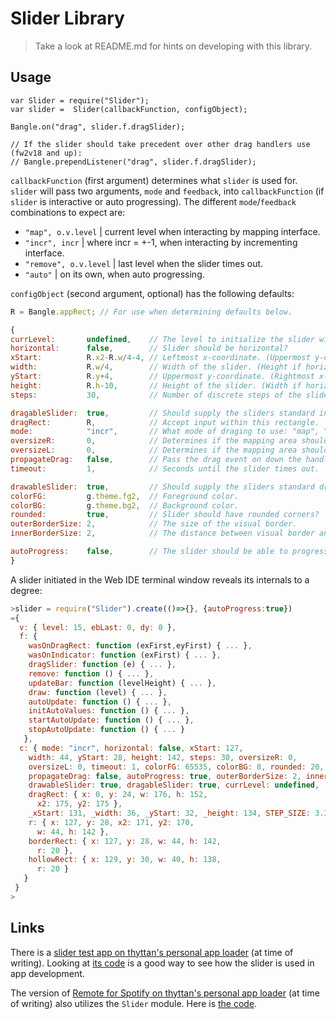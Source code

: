 Slider Library
========================

> Take a look at README.md for hints on developing with this library.

Usage
-----

```JS
var Slider = require("Slider");
var slider =  Slider(callbackFunction, configObject);

Bangle.on("drag", slider.f.dragSlider);

// If the slider should take precedent over other drag handlers use (fw2v18 and up):
// Bangle.prependListener("drag", slider.f.dragSlider);
```

`callbackFunction` (first argument) determines what `slider` is used for. `slider` will pass two arguments, `mode` and `feedback`, into `callbackFunction` (if `slider` is interactive or auto progressing). The different `mode`/`feedback` combinations to expect are:
- `"map", o.v.level` | current level when interacting by mapping interface.
- `"incr", incr` | where incr = +-1, when interacting by incrementing interface.
- `"remove", o.v.level` | last level when the slider times out.
- `"auto"` | on its own, when auto progressing.

`configObject` (second argument, optional) has the following defaults:

```js
R = Bangle.appRect; // For use when determining defaults below.

{
currLevel:       undefined,    // The level to initialize the slider with.
horizontal:      false,        // Slider should be horizontal?
xStart:          R.x2-R.w/4-4, // Leftmost x-coordinate. (Uppermost y-coordinate if horizontal)
width:           R.w/4,        // Width of the slider. (Height if horizontal)
yStart:          R.y+4,        // Uppermost y-coordinate. (Rightmost x-coordinate if horizontal)
height:          R.h-10,       // Height of the slider. (Width if horizontal)
steps:           30,           // Number of discrete steps of the slider.

dragableSlider:  true,         // Should supply the sliders standard interaction mechanisms?
dragRect:        R,            // Accept input within this rectangle.
mode:            "incr",       // What mode of draging to use: "map", "incr" or "mapincr".
oversizeR:       0,            // Determines if the mapping area should be extend outside the indicator (Right/Up).
oversizeL:       0,            // Determines if the mapping area should be extend outside the indicator (Left/Down).
propagateDrag:   false,        // Pass the drag event on down the handler chain?
timeout:         1,            // Seconds until the slider times out.

drawableSlider:  true,         // Should supply the sliders standard drawing mechanism?
colorFG:         g.theme.fg2,  // Foreground color.
colorBG:         g.theme.bg2,  // Background color.
rounded:         true,         // Slider should have rounded corners?
outerBorderSize: 2,            // The size of the visual border.
innerBorderSize: 2,            // The distance between visual border and the slider.

autoProgress:    false,        // The slider should be able to progress automatically?
}
```

A slider initiated in the Web IDE terminal window reveals its internals to a degree:
```js
>slider = require("Slider").create(()=>{}, {autoProgress:true})
={
  v: { level: 15, ebLast: 0, dy: 0 },
  f: {
    wasOnDragRect: function (exFirst,eyFirst) { ... },
    wasOnIndicator: function (exFirst) { ... },
    dragSlider: function (e) { ... },
    remove: function () { ... },
    updateBar: function (levelHeight) { ... },
    draw: function (level) { ... },
    autoUpdate: function () { ... },
    initAutoValues: function () { ... },
    startAutoUpdate: function () { ... },
    stopAutoUpdate: function () { ... }
   },
  c: { mode: "incr", horizontal: false, xStart: 127,
    width: 44, yStart: 28, height: 142, steps: 30, oversizeR: 0,
    oversizeL: 0, timeout: 1, colorFG: 65535, colorBG: 8, rounded: 20,
    propagateDrag: false, autoProgress: true, outerBorderSize: 2, innerBorderSize: 2,
    drawableSlider: true, dragableSlider: true, currLevel: undefined,
    dragRect: { x: 0, y: 24, w: 176, h: 152,
      x2: 175, y2: 175 },
    _xStart: 131, _width: 36, _yStart: 32, _height: 134, STEP_SIZE: 3.36666666666,
    r: { x: 127, y: 28, x2: 171, y2: 170,
      w: 44, h: 142 },
    borderRect: { x: 127, y: 28, w: 44, h: 142,
      r: 20 },
    hollowRect: { x: 129, y: 30, w: 40, h: 138,
      r: 20 }
   }
 }
>
```

Links
-----

There is a [slider test app on thyttan's personal app loader](https://thyttan.github.io/BangleApps/?q=slidertest) (at time of writing). Looking at [its code](https://github.com/thyttan/BangleApps/blob/ui-slider-lib/apps/slidertest/app.js) is a good way to see how the slider is used in app development.

The version of [Remote for Spotify on thyttan's personal app loader](https://thyttan.github.io/BangleApps/?q=spotrem) (at time of writing) also utilizes the `Slider` module. Here is [the code](https://github.com/thyttan/BangleApps/blob/ui-slider-lib/apps/spotrem/app.js).

